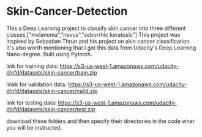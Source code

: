 # Skin-Cancer-Detection
This a Deep Learning project to classify skin cancer into three different classes,["melanoma","nevus","seborrhic keratosis"] 
This project was inspired by Sebastian Thrun and his project on skin cancer classification. It's also worth mentioning that I got this data from Udacity's Deep Learning Nano-degree.
Built using Pytorch.

link for training data:
https://s3-us-west-1.amazonaws.com/udacity-dlnfd/datasets/skin-cancer/train.zip

linkk for validation data:
https://s3-us-west-1.amazonaws.com/udacity-dlnfd/datasets/skin-cancer/valid.zip

link for testing data:
https://s3-us-west-1.amazonaws.com/udacity-dlnfd/datasets/skin-cancer/test.zip


download these folders and then specify their directories in the code wher you will be instructed.

